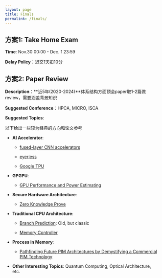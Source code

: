 ```yaml
---
layout: page
title: Finals
permalink: /finals/
---
```

## 方案1: Take Home Exam

**Time**: Nov.30 00:00 - Dec. 1 23:59

**Delay Policy**：迟交1天扣10分

## 方案2: Paper Review

**Description**：**近5年(2020-2024)**体系结构方面顶会paper取1-2篇做review，需要涵盖背景知识

**Suggested Conference**：HPCA, MICRO, ISCA

**Suggested Topics**:

以下给出一些较为经典的方向和论文参考

- **AI Accelerator**: 
    
    * [fused-layer CNN accelerators](https://ieeexplore.ieee.org/document/7783725/)

    * [eyeriess](https://dl.acm.org/doi/10.1145/3007787.3001177)
    
    * [Google TPU](https://research.google/pubs/in-datacenter-performance-analysis-of-a-tensor-processing-unit/)

- **GPGPU**:

    * [GPU Performance and Power Estimating](https://ieeexplore.ieee.org/document/7056063)

- **Secure Hardware Architecture**:

    * [Zero Knowledge Prove](https://ieeexplore.ieee.org/document/9499783)

- **Traditional CPU Architecture**:

    * [Branch Prediction](https://ieeexplore.ieee.org/abstract/document/742770): Old, but classic

    * [Memory Controller](https://ieeexplore.ieee.org/document/6835956)

- **Process in Memory**:

    * [Pathfinding Future PIM Architectures by Demystifying a Commercial PIM Technology](https://arxiv.org/abs/2308.00846)

- **Other Interesting Topics**: Quantum Computing, Optical Architecture, etc.